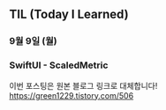 ## TIL (Today I Learned)

### 9월 9일 (월)    
### SwiftUI - ScaledMetric     
이번 포스팅은 원본 블로그 링크로 대체합니다!   
https://green1229.tistory.com/506       